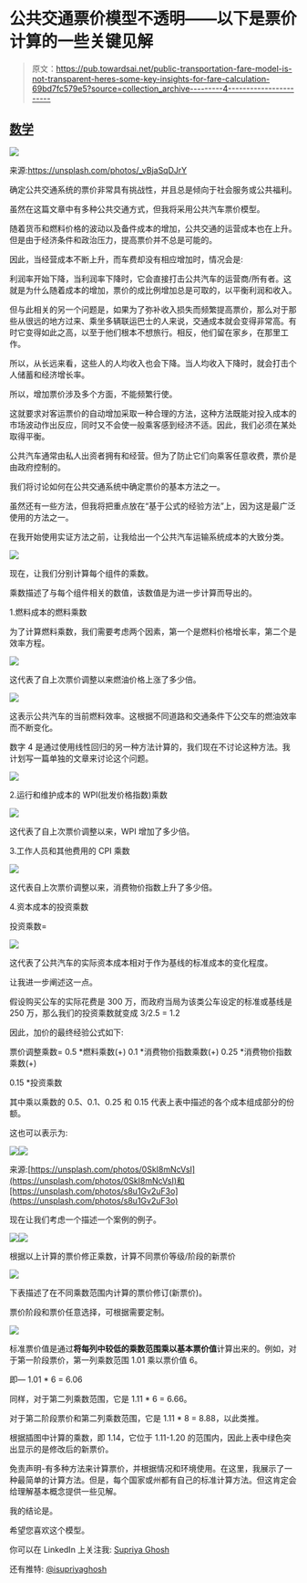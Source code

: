 # 公共交通票价模型不透明——以下是票价计算的一些关键见解

> 原文：<https://pub.towardsai.net/public-transportation-fare-model-is-not-transparent-heres-some-key-insights-for-fare-calculation-69bd7fc579e5?source=collection_archive---------4----------------------->

## [数学](https://towardsai.net/p/category/mathematics)

![](img/730933ec4d42315cc4a54baf8ba64f55.png)

来源:https://unsplash.com/photos/_vBjaSqDJrY

确定公共交通系统的票价非常具有挑战性，并且总是倾向于社会服务或公共福利。

虽然在这篇文章中有多种公共交通方式，但我将采用公共汽车票价模型。

随着货币和燃料价格的波动以及备件成本的增加，公共交通的运营成本也在上升。但是由于经济条件和政治压力，提高票价并不总是可能的。

因此，当经营成本不断上升，而车费却没有相应增加时，情况会是:

利润率开始下降，当利润率下降时，它会直接打击公共汽车的运营商/所有者。这就是为什么随着成本的增加，票价的成比例增加总是可取的，以平衡利润和收入。

但与此相关的另一个问题是，如果为了弥补收入损失而频繁提高票价，那么对于那些从很远的地方过来、乘坐多辆联运巴士的人来说，交通成本就会变得非常高。有时它变得如此之高，以至于他们根本不想旅行。相反，他们留在家乡，在那里工作。

所以，从长远来看，这些人的人均收入也会下降。当人均收入下降时，就会打击个人储蓄和经济增长率。

所以，增加票价涉及多个方面，不能频繁行使。

这就要求对客运票价的自动增加采取一种合理的方法，这种方法既能对投入成本的市场波动作出反应，同时又不会使一般乘客感到经济不适。因此，我们必须在某处取得平衡。

公共汽车通常由私人出资者拥有和经营。但为了防止它们向乘客任意收费，票价是由政府控制的。

我们将讨论如何在公共交通系统中确定票价的基本方法之一。

虽然还有一些方法，但我将把重点放在“基于公式的经验方法”上，因为这是最广泛使用的方法之一。

在我开始使用实证方法之前，让我给出一个公共汽车运输系统成本的大致分类。

![](img/88b5a370c95c9f9e77d257987fb3fd57.png)

现在，让我们分别计算每个组件的乘数。

乘数描述了与每个组件相关的数值，该数值是为进一步计算而导出的。

1.燃料成本的燃料乘数

为了计算燃料乘数，我们需要考虑两个因素，第一个是燃料价格增长率，第二个是效率方程。

![](img/48db5636ce4691c5dd575d7eeb8a69f6.png)

这代表了自上次票价调整以来燃油价格上涨了多少倍。

![](img/b6ad3db73bb1c5dbf8ba72ff6ecf47ae.png)

这表示公共汽车的当前燃料效率。这根据不同道路和交通条件下公交车的燃油效率而不断变化。

数字 4 是通过使用线性回归的另一种方法计算的，我们现在不讨论这种方法。我计划写一篇单独的文章来讨论这个问题。

![](img/76b2971fceac9e94f634c88a9272c05f.png)

2.运行和维护成本的 WPI(批发价格指数)乘数

![](img/5deb5d0d72da276fcde52f65355023b0.png)

这代表了自上次票价调整以来，WPI 增加了多少倍。

3.工作人员和其他费用的 CPI 乘数

![](img/4923691d245bb89a6b7e3a4b4c380825.png)

这代表自上次票价调整以来，消费物价指数上升了多少倍。

4.资本成本的投资乘数

投资乘数=

![](img/36629b4a3d4f6695c9f0fc448720dba1.png)

这代表了公共汽车的实际资本成本相对于作为基线的标准成本的变化程度。

让我进一步阐述这一点。

假设购买公车的实际花费是 300 万，而政府当局为该类公车设定的标准或基线是 250 万，那么我们的投资乘数就变成 3/2.5 = 1.2

因此，加价的最终经验公式如下:

票价调整乘数= 0.5 *燃料乘数(+) 0.1 *消费物价指数乘数(+) 0.25 *消费物价指数乘数(+)

0.15 *投资乘数

其中乘以乘数的 0.5、0.1、0.25 和 0.15 代表上表中描述的各个成本组成部分的份额。

这也可以表示为:

![](img/74e105f22bebfc8b040345e39b30445a.png)![](img/35129a4754dc39f8f312e18f7f85054c.png)

来源:[https://unsplash.com/photos/0SkI8mNcVsI](https://unsplash.com/photos/0SkI8mNcVsI)和[https://unsplash.com/photos/s8u1Gv2uF3o](https://unsplash.com/photos/s8u1Gv2uF3o)

现在让我们考虑一个描述一个案例的例子。

![](img/b6655654ab2c1de898cec1b6be0670f7.png)![](img/28a17d5836eb7da2451970c90916308a.png)

根据以上计算的票价修正乘数，计算不同票价等级/阶段的新票价

![](img/1580dd02d1d8955bba9a21fc23fc4502.png)

下表描述了在不同乘数范围内计算的票价修订(新票价)。

票价阶段和票价任意选择，可根据需要定制。

![](img/a2df02febe57c604f027a4fc93d28ca7.png)

标准票价值是通过**将每列中较低的乘数范围乘以基本票价值**计算出来的。例如，对于第一阶段票价，第一列乘数范围 1.01 乘以票价值 6。

即— 1.01 * 6 = 6.06

同样，对于第二列乘数范围，它是 1.11 * 6 = 6.66。

对于第二阶段票价和第二列乘数范围，它是 1.11 * 8 = 8.88，以此类推。

根据插图中计算的乘数，即 1.14，它位于 1.11-1.20 的范围内，因此上表中绿色突出显示的是修改后的新票价。

免责声明-有多种方法来计算票价，并根据情况和环境使用。在这里，我展示了一种最简单的计算方法。但是，每个国家或州都有自己的标准计算方法。但这肯定会给理解基本概念提供一些见解。

我的结论是。

希望您喜欢这个模型。

你可以在 LinkedIn 上关注我: [Supriya Ghosh](https://www.linkedin.com/in/supriya-ghosh)

还有推特: [@isupriyaghosh](https://twitter.com/isupriyaghosh)